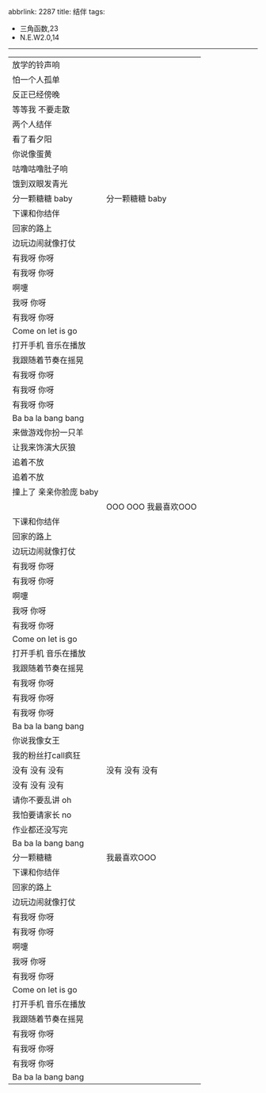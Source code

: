abbrlink: 2287
title: 结伴
tags:
  - 三角函数,23
  - N.E.W2.0,14
---
|      |      |
|--|--|
|放学的铃声响|      |
|怕一个人孤单|      |
|反正已经傍晚|      |
|等等我 不要走散|      |
|两个人结伴|      |
|看了看夕阳|      |
|你说像蛋黄|      |
|咕噜咕噜肚子响|      |
|饿到双眼发青光|      |
|分一颗糖糖 baby|分一颗糖糖 baby|
|下课和你结伴|      |
|回家的路上|      |
|边玩边闹就像打仗|      |
|有我呀 你呀|      |
|有我呀 你呀|      |
|啊嚏|      |
|我呀 你呀|      |
|有我呀 你呀|      |
|Come on let is go|      |
|打开手机 音乐在播放|      |
|我跟随着节奏在摇晃|      |
|有我呀 你呀|      |
|有我呀 你呀|      |
|有我呀 你呀|      |
|Ba ba la bang bang|      |
|来做游戏你扮一只羊|      |
|让我来饰演大灰狼|      |
|追着不放|      |
|追着不放|      |
|撞上了 亲亲你脸庞 baby|      |
|      |OOO OOO 我最喜欢OOO|
|下课和你结伴|      |
|回家的路上|      |
|边玩边闹就像打仗|      |
|有我呀 你呀|      |
|有我呀 你呀|      |
|啊嚏|      |
|我呀 你呀|      |
|有我呀 你呀|      |
|Come on let is go|      |
|打开手机 音乐在播放|      |
|我跟随着节奏在摇晃|      |
|有我呀 你呀|      |
|有我呀 你呀|      |
|有我呀 你呀|      |
|Ba ba la bang bang|      |
|你说我像女王|      |
|我的粉丝打call疯狂|      |
|没有 没有 没有|没有 没有 没有|
|没有 没有 没有|      |
|请你不要乱讲 oh|      |
|我怕要请家长 no|      |
|作业都还没写完|      |
|Ba ba la bang bang|      |
|分一颗糖糖|我最喜欢OOO|
|下课和你结伴|      |
|回家的路上|      |
|边玩边闹就像打仗|      |
|有我呀 你呀|      |
|有我呀 你呀|      |
|啊嚏|      |
|我呀 你呀|      |
|有我呀 你呀|      |
|Come on let is go|      |
|打开手机 音乐在播放|      |
|我跟随着节奏在摇晃|      |
|有我呀 你呀|      |
|有我呀 你呀|      |
|有我呀 你呀|      |
|Ba ba la bang bang|      |